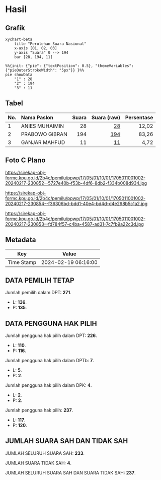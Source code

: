 # Hasil

## Grafik

```mermaid
xychart-beta
    title "Perolehan Suara Nasional"
    x-axis [01, 02, 03]
    y-axis "Suara" 0 --> 194
    bar [28, 194, 11]
```

```mermaid
%%{init: {"pie": {"textPosition": 0.5}, "themeVariables": {"pieOuterStrokeWidth": "5px"}} }%%
pie showData
    "1" : 28
    "2" : 194
    "3" : 11
```

## Tabel

| No. | Nama Paslon    | Suara | Suara (raw) | Persentase |
|:--- |:-------------- | -----:| -----------:| ----------:|
| 1   | ANIES MUHAIMIN | 28    | [28][p-1]   | 12,02      |
| 2   | PRABOWO GIBRAN | 194   | [194][p-2]  | 83,26      |
| 3   | GANJAR MAHFUD  | 11    | [11][p-3]   | 4,72       |


[p-1]: https://github.com/gigit-pemilu/pemilu-2024/blob/main/pilpres/hitung-suara/sub/17-bengkulu/sub/05-seluma/sub/01-sukaraja/sub/1001-babatan/sub/002-tps/sub/paslon-1.txt
[p-2]: https://github.com/gigit-pemilu/pemilu-2024/blob/main/pilpres/hitung-suara/sub/17-bengkulu/sub/05-seluma/sub/01-sukaraja/sub/1001-babatan/sub/002-tps/sub/paslon-2.txt
[p-3]: https://github.com/gigit-pemilu/pemilu-2024/blob/main/pilpres/hitung-suara/sub/17-bengkulu/sub/05-seluma/sub/01-sukaraja/sub/1001-babatan/sub/002-tps/sub/paslon-3.txt

## Foto C Plano

https://sirekap-obj-formc.kpu.go.id/2b4c/pemilu/ppwp/17/05/01/10/01/1705011001002-20240217-230852--5727e40b-f53b-4df6-8db2-f334b008d934.jpg

https://sirekap-obj-formc.kpu.go.id/2b4c/pemilu/ppwp/17/05/01/10/01/1705011001002-20240217-230854--f36306bd-bdd1-40e4-bd4d-d4e298b5c1a2.jpg

https://sirekap-obj-formc.kpu.go.id/2b4c/pemilu/ppwp/17/05/01/10/01/1705011001002-20240217-230853--fd784f57-c4ba-4587-ad31-7c7fb9a22c3d.jpg


## Metadata

| Key        | Value               |
| ---------- | ------------------- |
| Time Stamp | 2024-02-19 06:16:00 |


## DATA PEMILIH TETAP

Jumlah pemilih dalam DPT: **271**.
 * L: **136**.
 * P: **135**.

## DATA PENGGUNA HAK PILIH

Jumlah pengguna hak pilih dalam DPT: **226**.
 * L: **110**.
 * P: **116**.

Jumlah pengguna hak pilih dalam DPTb: **7**.
 * L: **5**.
 * P: **2**.

Jumlah pengguna hak pilih dalam DPK: **4**.
 * L: **2**.
 * P: **2**.

Jumlah pengguna hak pilih: **237**.
 * L: **117**.
 * P: **120**.

## JUMLAH SUARA SAH DAN TIDAK SAH

JUMLAH SELURUH SUARA SAH: **233**.

JUMLAH SUARA TIDAK SAH: **4**.

JUMLAH SELURUH SUARA SAH DAN SUARA TIDAK SAH: **237**.


